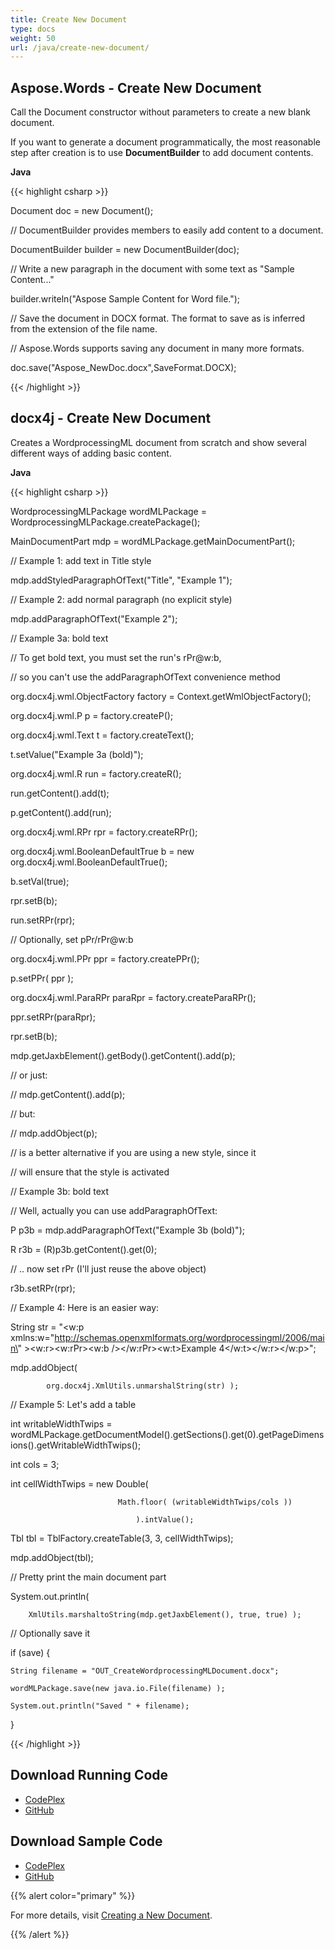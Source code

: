 ```yaml
---
title: Create New Document
type: docs
weight: 50
url: /java/create-new-document/
---
```


## **Aspose.Words - Create New Document**
Call the Document constructor without parameters to create a new blank document.

If you want to generate a document programmatically, the most reasonable step after creation is to use **DocumentBuilder** to add document contents.

**Java**

{{< highlight csharp >}}

 Document doc = new Document();

// DocumentBuilder provides members to easily add content to a document.

DocumentBuilder builder = new DocumentBuilder(doc);

// Write a new paragraph in the document with some text as "Sample Content..."

builder.writeln("Aspose Sample Content for Word file.");

// Save the document in DOCX format. The format to save as is inferred from the extension of the file name.

// Aspose.Words supports saving any document in many more formats.

doc.save("Aspose_NewDoc.docx",SaveFormat.DOCX);

{{< /highlight >}}
## **docx4j - Create New Document**
Creates a WordprocessingML document from scratch and show several different ways of adding basic content.

**Java**

{{< highlight csharp >}}

 WordprocessingMLPackage wordMLPackage = WordprocessingMLPackage.createPackage();

MainDocumentPart mdp = wordMLPackage.getMainDocumentPart();

// Example 1: add text in Title style

mdp.addStyledParagraphOfText("Title", "Example 1");

// Example 2: add normal paragraph (no explicit style)

mdp.addParagraphOfText("Example 2");

// Example 3a: bold text

// To get bold text, you must set the run's rPr@w:b,

// so you can't use the addParagraphOfText convenience method

org.docx4j.wml.ObjectFactory factory = Context.getWmlObjectFactory();

org.docx4j.wml.P  p = factory.createP();

org.docx4j.wml.Text  t = factory.createText();

t.setValue("Example 3a (bold)");

org.docx4j.wml.R  run = factory.createR();

run.getContent().add(t);

p.getContent().add(run);


org.docx4j.wml.RPr rpr = factory.createRPr();

org.docx4j.wml.BooleanDefaultTrue b = new org.docx4j.wml.BooleanDefaultTrue();

b.setVal(true);

rpr.setB(b);

run.setRPr(rpr);

// Optionally, set pPr/rPr@w:b

org.docx4j.wml.PPr ppr = factory.createPPr();

p.setPPr( ppr );

org.docx4j.wml.ParaRPr paraRpr = factory.createParaRPr();

ppr.setRPr(paraRpr);

rpr.setB(b);

mdp.getJaxbElement().getBody().getContent().add(p);

// or just:

// mdp.getContent().add(p);

// but:

// mdp.addObject(p);

// is a better alternative if you are using a new style, since it

// will ensure that the style is activated

// Example 3b: bold text

// Well, actually you can use addParagraphOfText:

P p3b = mdp.addParagraphOfText("Example 3b (bold)");

R r3b = (R)p3b.getContent().get(0);

// .. now set rPr (I'll just reuse the above object)

r3b.setRPr(rpr);


// Example 4: Here is an easier way:

String str = "<w:p xmlns:w=\"http://schemas.openxmlformats.org/wordprocessingml/2006/main\" ><w:r><w:rPr><w:b /></w:rPr><w:t>Example 4</w:t></w:r></w:p>";

mdp.addObject(

			org.docx4j.XmlUtils.unmarshalString(str) );


// Example 5: Let's add a table

int writableWidthTwips = wordMLPackage.getDocumentModel().getSections().get(0).getPageDimensions().getWritableWidthTwips();

int cols = 3;

int cellWidthTwips = new Double(

							Math.floor( (writableWidthTwips/cols ))

								).intValue();

Tbl tbl = TblFactory.createTable(3, 3, cellWidthTwips);

mdp.addObject(tbl);


// Pretty print the main document part

System.out.println(

		XmlUtils.marshaltoString(mdp.getJaxbElement(), true, true) );

// Optionally save it

if (save) {

	String filename = "OUT_CreateWordprocessingMLDocument.docx";

	wordMLPackage.save(new java.io.File(filename) );

	System.out.println("Saved " + filename);

}

{{< /highlight >}}
## **Download Running Code**
- [CodePlex](https://aspose-wordsjavadocx4j.codeplex.com/releases/view/618874)
- [GitHub](https://github.com/aspose-words/Aspose.Words-for-Java/releases/tag/Aspose.Words_Java_for_Docx4j-v1.0.0)
## **Download Sample Code**
- [CodePlex](https://aspose-wordsjavadocx4j.codeplex.com/SourceControl/latest#src/main/java/com/aspose/words/examples/featurescomparison/documents/createnewdoc/)
- [GitHub](https://github.com/aspose-words/Aspose.Words-for-Java/tree/master/Plugins/Aspose.Words-for-Java_for_Docx4j/src/main/java/com/aspose/words/examples/featurescomparison/documents/createnewdoc)

{{% alert color="primary" %}} 

For more details, visit [Creating a New Document](/words/java/creating-or-loading-a-document/).

{{% /alert %}}
